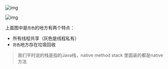 ![img](https://youpaiyun.zongqilive.cn/image/61090810.png)

![img](https://youpaiyun.zongqilive.cn/image/39350216.png)

上面图中是`亮色`的地方有两个特点：

- 所有线程共享（灰色是线程私有）
- `亮色`地方存在垃圾回收

>  我们平时说的栈是指的Java栈，native method stack 里面装的都是native方法











